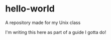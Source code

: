 # hello-world
A repository made for my Unix class


I'm writing this here as part of a guide I gotta do!
